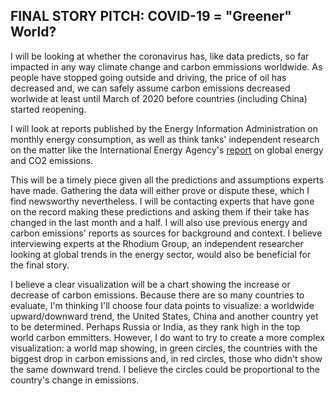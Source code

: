 ## FINAL STORY PITCH: COVID-19 = "Greener" World?

I will be looking at whether the coronavirus has, like data predicts, so far impacted in any way climate change and carbon emmissions worldwide. As people have stopped going outside and driving, the price of oil has decreased and, we can safely assume carbon emissions  decreased worlwide at least until March of 2020 before countries (including China) started reopening. 

I will look at reports published by the Energy Information Administration on monthly energy consumption, as well as think tanks' independent research on the matter like the International Energy Agency's [report](https://www.iea.org/reports/global-energy-review-2020/global-energy-and-co2-emissions-in-2020) on global energy and CO2 emissions. 

This will be a timely piece given all the predictions and assumptions experts have made. Gathering the data will either prove or dispute these, which I find newsworthy nevertheless. I will be contacting experts that have gone on the record making these predictions and asking them if their take has changed in the last month and a half. I will also use previous energy and carbon emissions' reports as sources for background and context. I believe interviewing experts at the Rhodium Group, an independent researcher looking at global trends in the energy sector, would also be beneficial for the final story. 

I believe a clear visualization will be a chart showing the increase or decrease of carbon emissions. Because there are so many countries to evaluate, I'm thinking I'll choose four data points to visualize: a worldwide upward/downward trend, the United States, China and another country yet to be determined. Perhaps Russia or India, as they rank high in the top world carbon emmitters. However, I do want to try to create a more complex visualization: a world map showing, in green circles, the countries with the biggest drop in carbon emissions and, in red circles, those who didn't show the same downward trend. I believe the circles could be proportional to the country's change in emissions. 
